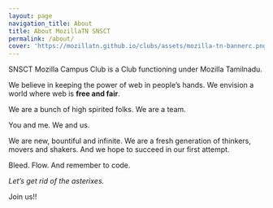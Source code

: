 ```yaml
---
layout: page
navigation_title: About
title: About MozillaTN SNSCT
permalink: /about/
cover: 'https://mozillatn.github.io/clubs/assets/mozilla-tn-bannerc.png'
---
```


SNSCT Mozilla Campus Club is a Club functioning under Mozilla Tamilnadu.

We believe in keeping the power of web in people’s hands. We envision a world where web is **free and fair**.

We are a bunch of high spirited folks. We are a team.

You and me. We and us.

We are new, bountiful and infinite. We are a fresh generation of thinkers, movers and shakers. And we hope to succeed in our first attempt.

Bleed. Flow. And remember to code.

*Let’s get rid of the asterixes.*

Join us!!
